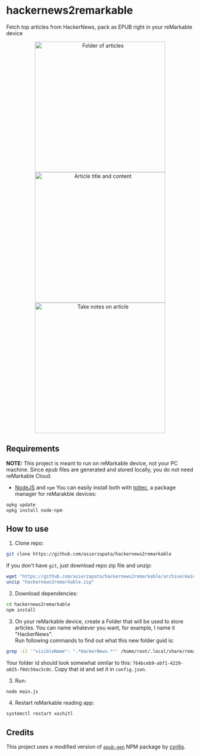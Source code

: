 # hackernews2remarkable
Fetch top articles from HackerNews, pack as EPUB right in your reMarkable device

<p align="center">
  <img src="https://i.imgur.com/lK0AlqI.png" width="350" title="Folder of articles">
  <img src="https://i.imgur.com/UBt2rPI.png" width="350" title="Article title and content">
  <img src="https://i.imgur.com/caONUHZ.png" width="350" title="Take notes on article">
</p>

## Requirements
**NOTE:** This project is meant to run on reMarkable device, not your PC machine. Since epub files are generated and stored locally, you do not need reMarkable Cloud.

- [NodeJS](https://nodejs.org/) and `npm`
You can easily install both with [toltec](https://github.com/toltec-dev/toltec/), a package manager for reMarakble devices:
```bash
opkg update
opkg install node-npm
```

## How to use
1. Clone repo:
```bash
git clone https://github.com/asierzapata/hackernews2remarkable
```

If you don't have `git`, just download repo zip file and unzip:
```bash
wget "https://github.com/asierzapata/hackernews2remarkable/archive/main.zip" -O "hackernews2remarkable.zip"
unzip "hackernews2remarkable.zip"
```

2. Download dependencies:
```bash
cd hackernews2remarkable
npm install
```

3. On your reMarkable device, create a Folder that will be used to store articles. You can name whatever you want, for example, I name it "HackerNews".  
Run following commands to find out what this new folder guid is:
```bash
grep -il '"visibleName": ".*HackerNews.*"' /home/root/.local/share/remarkable/xochitl/*.metadata
```
Your folder id should look somewhat similar to this: `764bceb9-abf1-4229-a025-f0dc59ac5c0c`. Copy that id and set it in `config.json`.

3. Run:
```bash
node main.js
```

4. Restart reMarkable reading app:
```bash
systemctl restart xochitl
```

## Credits
This project uses a modified version of [`epub-gen`](https://www.npmjs.com/package/epub-gen) NPM package by [cyrilis](https://github.com/cyrilis).
